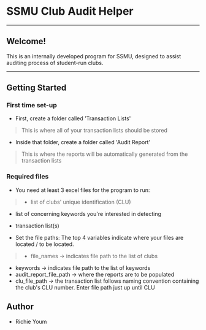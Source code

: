 # SSMU Club Audit Helper
---
## Welcome!

This is an internally developed program for SSMU, designed to assist auditing process of student-run clubs.

---

## Getting Started

### First time set-up

- First, create a folder called 'Transaction Lists'

> This is where all of your transaction lists should be stored

- Inside that folder, create a folder called 'Audit Report'

> This is where the reports will be automatically generated from the transaction lists

### Required files

- You need at least 3 excel files for the program to run:

> - list of clubs' unique identification (CLU)
- list of concerning keywords you're interested in detecting
- transaction list(s)

- Set the file paths:
The top 4 variables indicate where your files are located / to be located.

>- file_names -> indicates file path to the list of clubs
- keywords -> indicates file path to the list of keywords
- audit_report_file_path -> where the reports are to be populated
- clu_file_path -> the transaction list follows naming convention containing the club's CLU number. Enter file path just up until CLU

## Author
- Richie Youm

